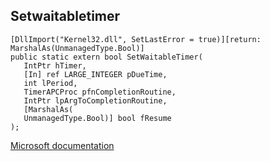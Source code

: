 ## Setwaitabletimer

```
[DllImport("Kernel32.dll", SetLastError = true)][return: MarshalAs(UnmanagedType.Bool)]
public static extern bool SetWaitableTimer(
   IntPtr hTimer,
   [In] ref LARGE_INTEGER pDueTime,
   int lPeriod,
   TimerAPCProc pfnCompletionRoutine,
   IntPtr lpArgToCompletionRoutine,
   [MarshalAs(
   UnmanagedType.Bool)] bool fResume
);
```

[Microsoft documentation](https://docs.microsoft.com/en-us/windows/win32/api/synchapi/nf-synchapi-setwaitabletimer)
